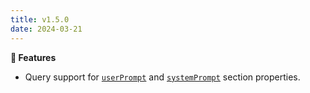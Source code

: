 ```yaml
---
title: v1.5.0
date: 2024-03-21
---
```


**🚀 Features**

- Query support for [`userPrompt`](/docs/copilot/configuration/section#userprompt) and [`systemPrompt`](/docs/copilot/configuration/section#systemprompt) section properties.
